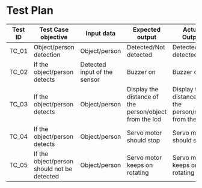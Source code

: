# Test Plan


|Test ID   |Test Case objective  |Input data   |Expected output   |Actual Output|
|----------|---------------------|-------------|------------------|-------------|
|TC_01     |Object/person detection        |Object/person |Detected/Not detected|Detected/Not detected|
|TC_02   |If the object/person detects  |Detected input of the sensor |Buzzer on|Buzzer on|
|TC_03   |If the object/person detects|Object/person |Display the distance of the person/object from the lcd|Display the distance of the person/object from the lcd|
|TC_04   |If the object/person detects|Object/person |Servo motor should stop|Servo motor should stop|
|TC_05|If the object/person should not be detected  |Object/person |Servo motor keeps on rotating|Servo motor keeps on rotating|
